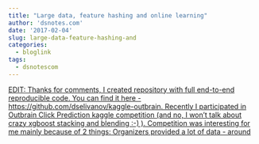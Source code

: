 ```yaml
---
title: "Large data, feature hashing and online learning"
author: 'dsnotes.com'
date: '2017-02-04'
slug: large-data-feature-hashing-and
categories:
  - bloglink
tags:
  - dsnotescom
---
```


[EDIT: Thanks for comments, I created repository with full end-to-end reproducible code. You can find it here - https://github.com/dselivanov/kaggle-outbrain. Recently I participated in Outbrain Click Prediction kaggle competition (and no, I won’t talk about crazy xgboost stacking and blending :-) ). Competition was interesting for me mainly because of 2 things: Organizers provided a lot of data - around<i class="fas fa-external-link-alt"></i>](http://dsnotes.com/post/2017-01-27-lessons-learned-from-outbrain-click-prediction-kaggle-competition/)

